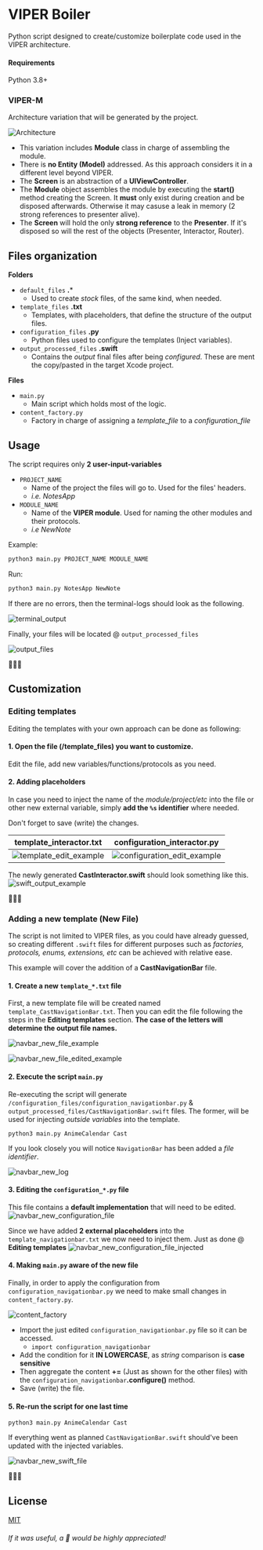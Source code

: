 # VIPER Boiler

Python script designed to create/customize boilerplate code used in the VIPER architecture.

#### Requirements
Python 3.8+
### VIPER-M 
Architecture variation that will be generated by the project.

![Architecture](https://i.ibb.co/HpyPFH2/VIPER-M-drawio.png)
- This variation includes **Module** class in charge of assembling the module.
- There is **no Entity (Model)** addressed. As this approach considers it in a different level beyond VIPER.
- The **Screen** is an abstraction of a **UIViewController**.
- The **Module** object assembles the module by executing the **start()** method creating the Screen. It **must** only exist during creation and be disposed afterwards. Otherwise it may casuse a leak in memory (2 strong references to presenter alive).
- The **Screen** will hold the only **strong reference** to the **Presenter**. If it's disposed so will the rest of the objects (Presenter, Interactor, Router).



## Files organization

**Folders**
- `default_files` **.***
  - Used to create *stock* files, of the same kind, when needed.
- `template_files` **.txt**
  - Templates, with placeholders, that define the structure of the output files.
- `configuration_files` **.py**
  - Python files used to configure the templates (Inject variables).
- `output_processed_files` **.swift**
  - Contains the *output* final files after being *configured*. These are ment the copy/pasted in the target Xcode project.

**Files**
- `main.py`
  - Main script which holds most of the logic.
- `content_factory.py`
  - Factory in charge of assigning a *template_file* to a *configuration_file*
## Usage

The script requires only **2 user-input-variables**
- `PROJECT_NAME`
  - Name of the project the files will go to. Used for the files' headers.
  - *i.e. NotesApp*
- `MODULE_NAME`
  - Name of the **VIPER module**. Used for naming the other modules and their protocols.
  - *i.e NewNote*

Example:
```bash
python3 main.py PROJECT_NAME MODULE_NAME
```
Run:
```bash
python3 main.py NotesApp NewNote
```

If there are no errors, then the terminal-logs should look as the following.

![terminal_output](https://i.ibb.co/LdZ6Dqj/success-example.png)

Finally, your files will be located @ `output_processed_files`

![output_files](https://i.ibb.co/v1Mdc3f/Screenshot-2023-08-06-at-17-28-49.png)

🎉🎉🎉



## Customization

### Editing templates
Editing the templates with your own approach can be done as following:

#### 1. Open the file (/template_files) you want to customize.
Edit the file, add new variables/functions/protocols as you need.
#### 2. Adding placeholders
In case you need to inject the name of the *module/project/etc* into the file or other new external variable, simply **add the `%s` identifier** where needed.

Don't forget to save (write) the changes.

| template_interactor.txt | configuration_interactor.py |
| --- | --- |
| ![template_edit_example](https://i.ibb.co/ZHy02DJ/Screenshot-2023-08-06-at-17-40-15.png) | ![configuration_edit_example](https://i.ibb.co/BrX0PWz/Screenshot-2023-08-06-at-17-45-44.png) |

The newly generated **CastInteractor.swift** should look something like this.
![swift_output_example](https://i.ibb.co/FhQczpb/Screenshot-2023-08-06-at-17-59-41.png)

🎉🎉🎉

### Adding a new template (New File)
The script is not limited to VIPER files, as you could have already guessed, so creating different `.swift` files for different purposes such as *factories, protocols, enums, extensions, etc* can be achieved with relative ease.  

This example will cover the addition of a **CastNavigationBar** file.

#### 1. Create a new `template_*.txt` file
First, a new template file will be created named `template_CastNavigationBar.txt`. Then you can edit the file following the steps in the **Editing templates** section. **The case of the letters will determine the output file names.**

![navbar_new_file_example](https://i.ibb.co/7yqWbTq/Screenshot-2023-08-06-at-18-18-07.png)

![navbar_new_file_edited_example](https://i.ibb.co/Xkp6mJM/Screenshot-2023-08-06-at-18-29-42.png)

#### 2. Execute the script `main.py`
Re-executing the script will generate `/configuration_files/configuration_navigationbar.py` & `output_processed_files/CastNavigationBar.swift` files. The former, will be used for injecting *outside variables* into the template. 
```shell
python3 main.py AnimeCalendar Cast
```
If you look closely you will notice `NavigationBar` has been added a  *file identifier*.

![navbar_new_log](https://i.ibb.co/RgWBvWR/Screenshot-2023-08-06-at-18-33-14.png)

#### 3. Editing the `configuration_*.py` file

This file contains a **default implementation** that will need to be edited.
![navbar_new_configuration_file](https://i.ibb.co/488vKY4/Screenshot-2023-08-06-at-18-38-56.png)

Since we have added **2 external placeholders** into the `template_navigationbar.txt` we now need to inject them. Just as done @ **Editing templates**
![navbar_new_configuration_file_injected](https://i.ibb.co/GtMjwWk/navbar-configure-injected.png)

#### 4. Making `main.py` aware of the new file
Finally, in order to apply the configuration from `configuration_navigationbar.py` we need to make small changes in `content_factory.py`.

![content_factory](https://i.ibb.co/G7MJmSN/Screenshot-2023-08-06-at-18-49-03.png)

- Import the just edited `configuration_navigationbar.py` file so it can be accessed.
    - `import configuration_navigationbar`
- Add the condition for it **IN LOWERCASE**, as *string* comparison is **case sensitive**
- Then aggregate the content **+=** (Just as shown for the other files) with the `configuration_navigationbar`**.configure()** method.
- Save (write) the file. 

#### 5. Re-run the script for one last time
```shell
python3 main.py AnimeCalendar Cast
```
If everything went as planned `CastNavigationBar.swift` should've been updated with the injected variables.

![navbar_new_swift_file](https://i.ibb.co/HgG7Fkq/Screenshot-2023-08-06-at-18-59-28.png)

🎉🎉🎉

## License

[MIT](https://choosealicense.com/licenses/mit/)

###### If it was useful, a 🌟 would be highly appreciated!
